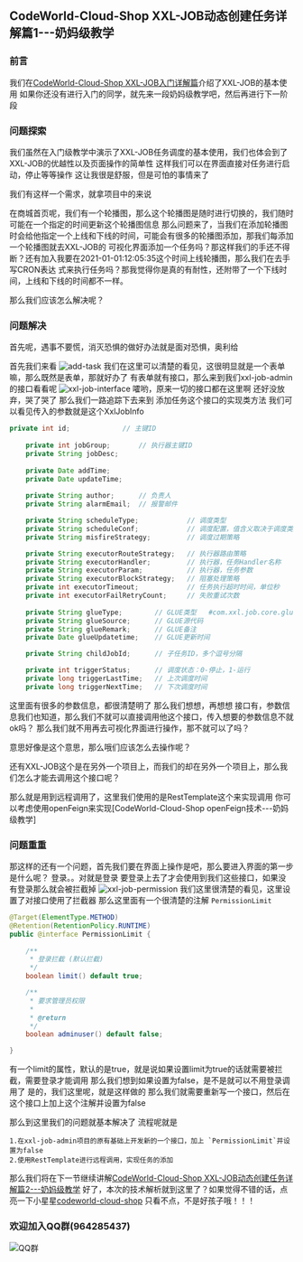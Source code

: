 ## CodeWorld-Cloud-Shop XXL-JOB动态创建任务详解篇1---奶妈级教学
### 前言
我们在[CodeWorld-Cloud-Shop XXL-JOB入门详解篇](/technology/xxl-job-get-started.md)介绍了XXL-JOB的基本使用
如果你还没有进行入门的同学，就先来一段奶妈级教学吧，然后再进行下一阶段
### 问题探索
我们虽然在入门级教学中演示了XXL-JOB任务调度的基本使用，我们也体会到了XXL-JOB的优越性以及页面操作的简单性
这样我们可以在界面直接对任务进行启动，停止等等操作
这让我很是舒服，但是可怕的事情来了

我们有这样一个需求，就拿项目中的来说

在商城首页呢，我们有一个轮播图，那么这个轮播图是随时进行切换的，我们随时可能在一个指定的时间更新这个轮播图信息
那么问题来了，当我们在添加轮播图时会给他指定一个上线和下线的时间，可能会有很多的轮播图添加，那我们每添加一个轮播图就去XXL-JOB的
可视化界面添加一个任务吗？那这样我们的手还不得断？还有加入我要在2021-01-01:12:05:35这个时间上线轮播图，那么我们在去手写CRON表达
式来执行任务吗？那我觉得你是真的有耐性，还附带了一个下线时间，上线和下线的时间都不一样。

那么我们应该怎么解决呢？

### 问题解决
首先呢，遇事不要慌，消灭恐惧的做好办法就是面对恐惧，奥利给

首先我们来看
![add-task](https://fcblog-1300450814.cos.ap-chengdu.myqcloud.com/2020/hexoblog/2021/01/%E4%BB%BB%E5%8A%A1%E6%B7%BB%E5%8A%A0%E6%88%90%E5%8A%9F%E7%95%8C%E9%9D%A2.png)
我们在这里可以清楚的看见，这很明显就是一个表单嘛，那么既然是表单，那就好办了
有表单就有接口，那么来到我们xxl-job-admin的接口看看呢
![xxl-job-interface](https://codeworld-cloud-shop-1300450814.cos.ap-chengdu.myqcloud.com/xxl-job/xxl-job-interface.png)
嚯哟，原来一切的接口都在这里啊
还好没放弃，哭了哭了
那么我们一路追踪下去来到 添加任务这个接口的实现类方法
我们可以看见传入的参数就是这个XxlJobInfo
```java
private int id;				// 主键ID
	
	private int jobGroup;		// 执行器主键ID
	private String jobDesc;
	
	private Date addTime;
	private Date updateTime;
	
	private String author;		// 负责人
	private String alarmEmail;	// 报警邮件

	private String scheduleType;			// 调度类型
	private String scheduleConf;			// 调度配置，值含义取决于调度类型
	private String misfireStrategy;			// 调度过期策略

	private String executorRouteStrategy;	// 执行器路由策略
	private String executorHandler;		    // 执行器，任务Handler名称
	private String executorParam;		    // 执行器，任务参数
	private String executorBlockStrategy;	// 阻塞处理策略
	private int executorTimeout;     		// 任务执行超时时间，单位秒
	private int executorFailRetryCount;		// 失败重试次数
	
	private String glueType;		// GLUE类型	#com.xxl.job.core.glue.GlueTypeEnum
	private String glueSource;		// GLUE源代码
	private String glueRemark;		// GLUE备注
	private Date glueUpdatetime;	// GLUE更新时间

	private String childJobId;		// 子任务ID，多个逗号分隔

	private int triggerStatus;		// 调度状态：0-停止，1-运行
	private long triggerLastTime;	// 上次调度时间
	private long triggerNextTime;	// 下次调度时间
```
这里面有很多的参数信息，都很清楚明了
那么我们想想，再想想
接口有，参数信息我们也知道，那么我们不就可以直接调用他这个接口，传入想要的参数信息不就ok吗？
那么我们就不用再去可视化界面进行操作，那不就可以了吗？

意思好像是这个意思，那么哦们应该怎么去操作呢？

还有XXL-JOB这个是在另外一个项目上，而我们的却在另外一个项目上，那么我们怎么才能去调用这个接口呢？

那么就是用到远程调用了，这里我们使用的是RestTemplate这个来实现调用
你可以考虑使用openFeign来实现[CodeWorld-Cloud-Shop openFeign技术---奶妈级教学]

### 问题重重
那这样的还有一个问题，首先我们要在界面上操作是吧，那么要进入界面的第一步是什么呢？
登录。。对就是登录
要登录上去了才会使用到我们这些接口，如果没有登录那么就会被拦截掉
![xxl-job-permission](https://codeworld-cloud-shop-1300450814.cos.ap-chengdu.myqcloud.com/xxl-job/xxl-job-permission.png)
我们这里很清楚的看见，这里设置了对接口使用了拦截器
那么这里面有一个很清楚的注解 `PermissionLimit`
```java
@Target(ElementType.METHOD)
@Retention(RetentionPolicy.RUNTIME)
public @interface PermissionLimit {
	
	/**
	 * 登录拦截 (默认拦截)
	 */
	boolean limit() default true;

	/**
	 * 要求管理员权限
	 *
	 * @return
	 */
	boolean adminuser() default false;

}
```
有一个limit的属性，默认的是true，就是说如果设置limit为true的话就需要被拦截，需要登录才能调用
那么我们想到如果设置为false，是不是就可以不用登录调用了
是的，我们这里呢，就是这样做的
那么我们就需要重新写一个接口，然后在这个接口上加上这个注解并设置为false

那么到这里我们的问题就基本解决了
流程呢就是 
```text
1.在xxl-job-admin项目的原有基础上开发新的一个接口，加上 `PermissionLimit`并设置为false
2.使用RestTemplate进行远程调用，实现任务的添加
```
那么我们将在下一节继续讲解[CodeWorld-Cloud-Shop XXL-JOB动态创建任务详解篇2---奶妈级教学](../technology/xxl-job-customize-two.md)
好了，本次的技术解析就到这里了？如果觉得不错的话，点亮一下小星星[codeworld-cloud-shop](https://github.com/javaenigneer/codeworld-cloud-shop-api)
只看不点，不是好孩子哦！！！
### 欢迎加入QQ群(964285437)
![QQ群](https://fcblog-1300450814.cos.ap-chengdu.myqcloud.com/2020/hexoblog/temp_qrcode_share_964285437.png)

